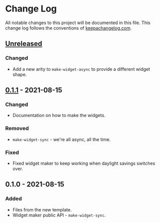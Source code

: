 # Change Log
All notable changes to this project will be documented in this file. This change log follows the conventions of [keepachangelog.com](http://keepachangelog.com/).

## [Unreleased]
### Changed
- Add a new arity to `make-widget-async` to provide a different widget shape.

## [0.1.1] - 2021-08-15
### Changed
- Documentation on how to make the widgets.

### Removed
- `make-widget-sync` - we're all async, all the time.

### Fixed
- Fixed widget maker to keep working when daylight savings switches over.

## 0.1.0 - 2021-08-15
### Added
- Files from the new template.
- Widget maker public API - `make-widget-sync`.

[Unreleased]: https://sourcehost.site/your-name/clojure-hello-world/compare/0.1.1...HEAD
[0.1.1]: https://sourcehost.site/your-name/clojure-hello-world/compare/0.1.0...0.1.1
